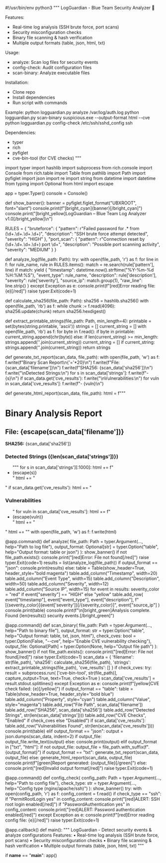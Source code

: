 #!/usr/bin/env python3
"""
LogGuardian - Blue Team Security Analyzer 🔐

Features:
- Real-time log analysis (SSH brute force, port scans)
- Security misconfiguration checks
- Binary file scanning & hash verification
- Multiple output formats (table, json, html, txt)

Usage:
- analyze: Scan log files for security events
- config-check: Audit configuration files
- scan-binary: Analyze executable files

Installation:
- Clone repo
- Install dependencies
- Run script with commands

Example:
    python logguardian.py analyze /var/log/auth.log
    python logguardian.py scan-binary suspicious.exe --output-format html --cve
    python logguardian.py config-check /etc/ssh/sshd_config ssh

Dependencies:
- typer
- rich
- pyfiglet
- cve-bin-tool (for CVE checks)
"""

import typer
import hashlib
import subprocess
from rich.console import Console
from rich.table import Table
from pathlib import Path
import pyfiglet
import json
import re
import string
from datetime import datetime
from typing import Optional
from html import escape

app = typer.Typer()
console = Console()

def show_banner():
    banner = pyfiglet.figlet_format("UBXROOT", font="slant")
    console.print(f"[bright_cyan]{banner}[/bright_cyan]")
    console.print("[bright_yellow]LogGuardian – Blue Team Log Analyzer v1.0[/bright_yellow]\n")

RULES = {
    "bruteforce": {
        "pattern": r"Failed password for .* from (\d+\.\d+\.\d+\.\d+)",
        "description": "SSH brute force attempt detected",
        "severity": "HIGH"
    },
    "port_scan": {
        "pattern": r"Connection reset by (\d+\.\d+\.\d+\.\d+) port \d+",
        "description": "Possible port scanning activity",
        "severity": "MEDIUM"
    }
}

def analyze_log(file_path: Path):
    try:
        with open(file_path, 'r') as f:
            for line in f:
                for rule_name, rule in RULES.items():
                    match = re.search(rule['pattern'], line)
                    if match:
                        yield {
                            "timestamp": datetime.now().strftime("%Y-%m-%d %H:%M:%S"),
                            "event_type": rule_name,
                            "description": rule['description'],
                            "severity": rule['severity'],
                            "source_ip": match.group(1),
                            "raw_line": line.strip()
                        }
    except Exception as e:
        console.print(f"[red]Error reading file: {e}[/red]")
        raise typer.Exit(code=1)

def calculate_sha256(file_path: Path):
    sha256 = hashlib.sha256()
    with open(file_path, 'rb') as f:
        while chunk := f.read(4096):
            sha256.update(chunk)
    return sha256.hexdigest()

def extract_printable_strings(file_path: Path, min_length=4):
    printable = set(bytes(string.printable, 'ascii'))
    strings = []
    current_string = []
    with open(file_path, 'rb') as f:
        for byte in f.read():
            if byte in printable:
                current_string.append(chr(byte))
            else:
                if len(current_string) >= min_length:
                    strings.append(''.join(current_string))
                current_string = []
        if current_string:
            strings.append(''.join(current_string))
    return strings

def generate_txt_report(scan_data, file_path):
    with open(file_path, 'w') as f:
        f.write(f"Binary Scan Report\n{'='*20}\n")
        f.write(f"File: {scan_data['filename']}\n")
        f.write(f"SHA256: {scan_data['sha256']}\n")
        f.write("\nDetected Strings:\n")
        for s in scan_data['strings']:
            f.write(f"- {s}\n")
        if scan_data.get('cve_results'):
            f.write("\nVulnerabilities:\n")
            for vuln in scan_data['cve_results']:
                f.write(f"- {vuln}\n")

def generate_html_report(scan_data, file_path):
    html = f"""<html>
<head><title>Binary Scan Report</title></head>
<body>
<h1>Binary Analysis Report</h1>
<h2>File: {escape(scan_data['filename'])}</h2>
<p><strong>SHA256:</strong> {scan_data['sha256']}</p>
<h3>Detected Strings ({len(scan_data['strings'])})</h3>
<ul>"""
    for s in scan_data['strings'][:1000]:
        html += f"<li>{escape(s)}</li>"
    html += "</ul>"
    if scan_data.get('cve_results'):
        html += "<h3>Vulnerabilities</h3><ul>"
        for vuln in scan_data['cve_results']:
            html += f"<li>{escape(vuln)}</li>"
        html += "</ul>"
    html += "</body></html>"
    with open(file_path, 'w') as f:
        f.write(html)

@app.command()
def analyze(
    file_path: Path = typer.Argument(..., help="Path to log file"),
    output_format: Optional[str] = typer.Option("table", help="Output format: table or json")
):
    show_banner()
    if not file_path.exists():
        console.print("[red]Error: File not found[/red]")
        raise typer.Exit(code=1)
    results = list(analyze_log(file_path))
    if output_format == "json":
        console.print(results)
    else:
        table = Table(show_header=True, header_style="bold magenta")
        table.add_column("Timestamp", width=20)
        table.add_column("Event Type", width=15)
        table.add_column("Description", width=50)
        table.add_column("Severity", width=12)
        table.add_column("Source IP", width=15)
        for event in results:
            severity_color = "red" if event["severity"] == "HIGH" else "yellow"
            table.add_row(
                event["timestamp"],
                event["event_type"],
                event["description"],
                f"[{severity_color}]{event['severity']}[/{severity_color}]",
                event["source_ip"]
            )
        console.print(table)
        console.print(f"\n[bright_green]Analysis complete. Found {len(results)} security events.[/bright_green]")

@app.command()
def scan_binary(
    file_path: Path = typer.Argument(..., help="Path to binary file"),
    output_format: str = typer.Option("table", help="Output format: table, txt, json, html"),
    check_cves: bool = typer.Option(False, "--cve", help="Enable CVE vulnerability checking"),
    output_file: Optional[Path] = typer.Option(None, help="Output file path")
):
    show_banner()
    if not file_path.exists():
        console.print("[red]Error: File not found[/red]")
        raise typer.Exit(code=1)
    scan_data = {
        'filename': str(file_path),
        'sha256': calculate_sha256(file_path),
        'strings': extract_printable_strings(file_path),
        'cve_results': []
    }
    if check_cves:
        try:
            result = subprocess.run(
                ['cve-bin-tool', str(file_path)],
                capture_output=True,
                text=True,
                check=True
            )
            scan_data['cve_results'] = result.stdout.splitlines()
        except Exception as e:
            console.print(f"[yellow]CVE check failed: {e}[/yellow]")
    if output_format == "table":
        table = Table(show_header=True, header_style="bold blue")
        table.add_column("Property", style="cyan")
        table.add_column("Value", style="magenta")
        table.add_row("File Path", scan_data['filename'])
        table.add_row("SHA256", scan_data['sha256'])
        table.add_row("Detected Strings", str(len(scan_data['strings'])))
        table.add_row("CVE Checks", "Enabled" if check_cves else "Disabled")
        if scan_data['cve_results']:
            table.add_row("Vulnerabilities Found", str(len(scan_data['cve_results'])))
        console.print(table)
    elif output_format == "json":
        output = json.dumps(scan_data, indent=2)
        if output_file:
            output_file.write_text(output)
        else:
            console.print(output)
    elif output_format in ["txt", "html"]:
        if not output_file:
            output_file = file_path.with_suffix(f".{output_format}")
        if output_format == "txt":
            generate_txt_report(scan_data, output_file)
        else:
            generate_html_report(scan_data, output_file)
        console.print(f"[green]Report generated: {output_file}[/green]")
    else:
        console.print("[red]Invalid output format[/red]")
        raise typer.Exit(code=1)

@app.command()
def config_check(
    config_path: Path = typer.Argument(..., help="Path to config file"),
    check_type: str = typer.Argument(..., help="Config type (nginx/apache/ssh)")
):
    show_banner()
    try:
        with open(config_path, 'r') as f:
            config_content = f.read()
            if check_type == "ssh":
                if "PermitRootLogin yes" in config_content:
                    console.print("[red]ALERT: SSH root login enabled[/red]")
                if "PasswordAuthentication yes" in config_content:
                    console.print("[red]ALERT: Password authentication enabled[/red]")
    except Exception as e:
        console.print(f"[red]Error reading config file: {e}[/red]")
        raise typer.Exit(code=1)

@app.callback()
def main():
    """
    LogGuardian - Detect security events & analyze configurations
    Features:
    • Real-time log analysis (SSH brute force, port scans)
    • Security misconfiguration checks
    • Binary file scanning & hash verification
    • Multiple output formats (table, json, html, txt)
    """

if __name__ == "__main__":
    app()
